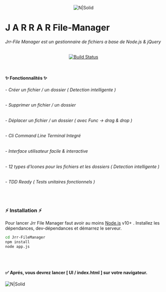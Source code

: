 <center>
	
![N|Solid](https://play-lh.googleusercontent.com/T3PXe2VueW36Xbp8u4GzY2d26X_UxjronzWffWTMgcqLvo_2L41XTEOV7A08R1fCWP4=s180)

</center>


# J A R R A R File-Manager

###### Jrr-File Manager est un gestionnaire de fichiers a base de Node.js & jQuery

<center>
	
[![Build Status](https://travis-ci.org/joemccann/dillinger.svg?branch=master)](https://travis-ci.org/joemccann/dillinger)
	
</center>

<br>

#### ✨ Fonctionnalités ✨
###### - Créer un fichier / un dossier ( Detection intelligente )
###### - Supprimer un fichier / un dossier
###### - Déplacer un fichier / un dossier ( avec Func -> drag & drop )
###### - Cli Command Line *Terminal*  Integré
###### - Interface utilisateur facile & interactive  
###### - 12 types d'Icones pour les fichiers et les dossiers ( Detection intelligente )
###### - TDD Ready ( Tests unitaires fonctionnels )



<br>

### ⚡️ Installation ⚡️

Pour lancer Jrr File Manager faut avoir au moins  [Node.js](https://nodejs.org/) v10+ .
Installez les dépendances, dev-dépendances et démarrez le serveur.

```sh
cd Jrr-FileManager
npm install
node app.js
```
<br>
<br>

#### ✅ Aprés, vous devrez lancer [ UI / index.html ] sur votre navigateur.
![N|Solid](https://www.linkpicture.com/q/Capture-d-ecran-de-2022-04-09-00-40-50.png)
